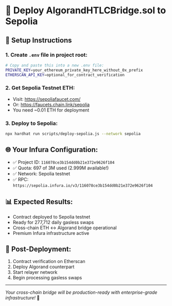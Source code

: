 # 🚀 Deploy AlgorandHTLCBridge.sol to Sepolia

## 🔧 Setup Instructions

### 1. Create `.env` file in project root:
```bash
# Copy and paste this into a new .env file:
PRIVATE_KEY=your_ethereum_private_key_here_without_0x_prefix
ETHERSCAN_API_KEY=optional_for_contract_verification
```

### 2. Get Sepolia Testnet ETH:
- Visit: https://sepoliafaucet.com/
- Or: https://faucets.chain.link/sepolia
- You need ~0.01 ETH for deployment

### 3. Deploy to Sepolia:
```bash
npx hardhat run scripts/deploy-sepolia.js --network sepolia
```

## 🌐 Your Infura Configuration:
- ✅ Project ID: `116078ce3b154dd0b21e372e9626f104`
- ✅ Quota: 697 of 3M used (2.999M available!)
- ✅ Network: Sepolia testnet
- ✅ RPC: `https://sepolia.infura.io/v3/116078ce3b154dd0b21e372e9626f104`

## 📊 Expected Results:
- Contract deployed to Sepolia testnet
- Ready for 277,712 daily gasless swaps
- Cross-chain ETH ↔ Algorand bridge operational
- Premium Infura infrastructure active

## 🎯 Post-Deployment:
1. Contract verification on Etherscan
2. Deploy Algorand counterpart
3. Start relayer network
4. Begin processing gasless swaps

---
*Your cross-chain bridge will be production-ready with enterprise-grade infrastructure!* 🌉 